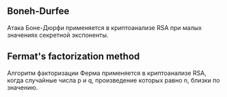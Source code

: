 ## Boneh-Durfee

Атака Боне-Дюрфи применяется в криптоанализе RSA при малых значениях секретной экспоненты.

## Fermat's factorization method

Алгоритм факторизации Ферма применяется в криптоанализе RSA, когда случайные числа p и q, произведение которых равно n, близки по значению.
